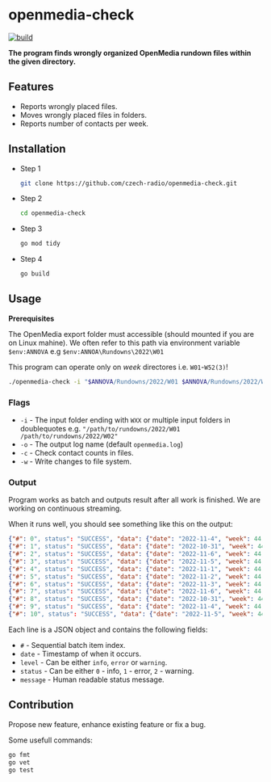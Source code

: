 # openmedia-check

[![build](https://github.com/czech-radio/openmedia-check/actions/workflows/main.yml/badge.svg)](https://github.com/czech-radio/openmedia-check/actions/workflows/main.yml)

**The program finds wrongly organized OpenMedia rundown files within the given directory.**

## Features

- Reports wrongly placed files.
- Moves wrongly placed files in folders.
- Reports number of contacts per week.

## Installation

- Step 1
  ```bash
  git clone https://github.com/czech-radio/openmedia-check.git
  ```
- Step 2
  ```bash
  cd openmedia-check
  ```
- Step 3
  ```bash
  go mod tidy
  ```
- Step 4
  ```bash
  go build
  ```

## Usage

**Prerequisites**

The OpenMedia export folder must accessible (should mounted if you are on Linux mahine).
We often refer to this path via environment variable `$env:ANNOVA` e.g `$env:ANNOA\Rundowns\2022\W01`

This program can operate only on *week* directores i.e. `W01`-`W52(3)`!


```bash
./openmedia-check -i "$ANNOVA/Rundowns/2022/W01 $ANNOVA/Rundowns/2022/W02" [-o <output_name>] [-w] [-c]
```

### Flags

- `-i` - The input folder ending with `WXX` or multiple input folders in doublequotes e.g. `"/path/to/rundowns/2022/W01 /path/to/rundowns/2022/W02"`
- `-o` - The output log name (default `openmedia.log`)
- `-c` - Check contact counts in files.
- `-w` - Write changes to file system.

### Output

Program works as batch and outputs result after all work is finished.
We are working on continuous streaming.

When it runs well, you should see something like this on the output:

```json
{"#": 0", status": "SUCCESS", "data": {"date": "2022-11-4", "week": 44, "file": "RD_00-05_Radiožurnál_-_Fri__04_11_2022_2_13519620_20221105001439.xml"} }
{"#": 1", status": "SUCCESS", "data": {"date": "2022-10-31", "week": 44, "file": "RD_00-05_Radiožurnál_-_Mon__31_10_2022_2_13467409_20221101001437.xml"} }
{"#": 2", status": "SUCCESS", "data": {"date": "2022-11-6", "week": 44, "file": "RD_00-05_Radiožurnál_-_Neděle_06_11_2022_2_13547024_20221107001352.xml"} }
{"#": 3", status": "SUCCESS", "data": {"date": "2022-11-5", "week": 44, "file": "RD_00-05_Radiožurnál_-_Sobota_05_11_2022_2_13537307_20221106001425.xml"} }
{"#": 4", status": "SUCCESS", "data": {"date": "2022-11-1", "week": 44, "file": "RD_00-05_Radiožurnál_-_Tue__01_11_2022_2_13478904_20221102001422.xml"} }
{"#": 5", status": "SUCCESS", "data": {"date": "2022-11-2", "week": 44, "file": "RD_00-05_Radiožurnál_-_Wed__02_11_2022_2_13493128_20221103001430.xml"} }
{"#": 6", status": "SUCCESS", "data": {"date": "2022-11-3", "week": 44, "file": "RD_00-05_Radiožurnál_-__Čt_03_11_2022_2_13506313_20221104001434.xml"} }
{"#": 7", status": "SUCCESS", "data": {"date": "2022-11-6", "week": 44, "file": "RD_00-05_ČRo_Region_SC_-_Neděle_06_11_2022_2_13546661_20221107001347.xml"} }
{"#": 8", status": "SUCCESS", "data": {"date": "2022-10-31", "week": 44, "file": "RD_00-05_ČRo_Region_SC_-_Pondělí_31_10_2022_2_13467101_20221101001433.xml"} }
{"#": 9", status": "SUCCESS", "data": {"date": "2022-11-4", "week": 44, "file": "RD_00-05_ČRo_Region_SC_-_Pátek_04_11_2022_2_13519355_20221105001432.xml"} }
{"#": 10", status": "SUCCESS", "data": {"date": "2022-11-5", "week": 44, "file": "RD_00-05_ČRo_Region_SC_-_Sobota_05_11_2022_2_13537296_20221106001421.xml"} }
```

Each line is a JSON object and contains the following fields:

- `#` - Sequential batch item index.
- `date` - Timestamp of when it occurs.
- `level` - Can be either `info`, `error` or `warning`.
- `status` - Can be either `0` - info, `1` - error, `2` - warning.
- `message` - Human readable status message.


## Contribution

Propose new feature, enhance existing feature or fix a bug.


Some usefull commands:

```bash
go fmt
go vet
go test
```